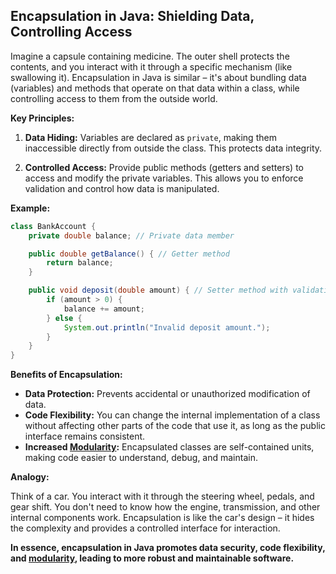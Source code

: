 ## Encapsulation in Java: Shielding Data, Controlling Access

Imagine a capsule containing medicine. The outer shell protects the contents, and you interact with it through a specific mechanism (like swallowing it).  Encapsulation in Java is similar – it's about bundling data (variables) and methods that operate on that data within a class, while controlling access to them from the outside world.

**Key Principles:**

1. **Data Hiding:**  Variables are declared as `private`, making them inaccessible directly from outside the class. This protects data integrity.

2. **Controlled Access:**  Provide public methods (getters and setters) to access and modify the private variables. This allows you to enforce validation and control how data is manipulated.

**Example:**

```java
class BankAccount {
    private double balance; // Private data member

    public double getBalance() { // Getter method
        return balance;
    }

    public void deposit(double amount) { // Setter method with validation
        if (amount > 0) {
            balance += amount;
        } else {
            System.out.println("Invalid deposit amount.");
        }
    }
}
```

**Benefits of Encapsulation:**

* **Data Protection:** Prevents accidental or unauthorized modification of data.
* **Code Flexibility:** You can change the internal implementation of a class without affecting other parts of the code that use it, as long as the public interface remains consistent.
* **Increased [Modularity]():**  Encapsulated classes are self-contained units, making code easier to understand, debug, and maintain.

**Analogy:**

Think of a car. You interact with it through the steering wheel, pedals, and gear shift. You don't need to know how the engine, transmission, and other internal components work. Encapsulation is like the car's design – it hides the complexity and provides a controlled interface for interaction.

**In essence, encapsulation in Java promotes data security, code flexibility, and [modularity](), leading to more robust and maintainable software.** 
